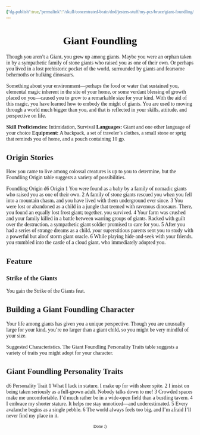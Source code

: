 ```yaml
---
{"dg-publish":true,"permalink":"/skull/concentrated-brain/dnd/jesters-stuff/my-pcs/bruce/giant-foundling/","tags":["Tagless"],"noteIcon":""}
---
```


<style id="Force_Custom_Fonts" type="text/css">@font-face{font-style:normal;font-family:"Merriweather";src:local("Merriweather")}@font-face{font-style:bolder;font-family:"Merriweather";src:local("Merriweather")}@font-face{font-style:normal;font-family:"Merriweather";src:local("Merriweather");unicode-range:U+0-FF,U+2E80-9FFF,U+F900-FAFF,U+FE30-FE4F,U+20000-2FA1F}@font-face{font-style:bolder;font-family:"Merriweather";src:local("Merriweather");unicode-range:U+0-FF,U+2E80-9FFF,U+F900-FAFF,U+FE30-FE4F,U+20000-2FA1F}@font-face{font-style:normal;font-family:"Merriweather";src:local("Merriweather");unicode-range:U+0-FF}@font-face{font-style:bolder;font-family:"Merriweather";src:local("Merriweather");unicode-range:U+0-FF}:not(pre):not(code):not(textarea):not(tt):not(kbd):not(samp):not(var){font-family:"Merriweather"!important}pre,code,textarea,tt,kbd,samp,var{font-family:monospace!important}pre *,code *,textarea *,tt *,kbd *,samp *,var *{font-family:monospace!important}</style>


# <center><span style="color:#000000">Giant Foundling</span></center>


Though you aren’t a Giant, you grew up among giants. Maybe you were an orphan taken in by a sympathetic family of stone giants who raised you as one of their own. Or perhaps you lived in a lost prehistoric pocket of the world, surrounded by giants and fearsome behemoths or hulking dinosaurs.

Something about your environment—perhaps the food or water that sustained you, elemental magic inherent in the site of your home, or some verdant blessing of growth placed on you—caused you to grow to a remarkable size for your kind. With the aid of this magic, you have learned how to embody the might of giants. You are used to moving through a world much bigger than you, and that is reflected in your skills, attitude, and perspective on life.

**Skill Proficiencies:** Intimidation, Survival
**Languages:** Giant and one other language of your choice
**Equipment:** A backpack, a set of traveler’s clothes, a small stone or sprig that reminds you of home, and a pouch containing 10 gp.

## Origin Stories
How you came to live among colossal creatures is up to you to determine, but the Foundling Origin table suggests a variety of possibilities.

Foundling Origin
d6	Origin
1	You were found as a baby by a family of nomadic giants who raised you as one of their own.
2	A family of stone giants rescued you when you fell into a mountain chasm, and you have lived with them underground ever since.
3	You were lost or abandoned as a child in a jungle that teemed with ravenous dinosaurs. There, you found an equally lost frost giant; together, you survived.
4	Your farm was crushed and your family killed in a battle between warring groups of giants. Racked with guilt over the destruction, a sympathetic giant soldier promised to care for you.
5	After you had a series of strange dreams as a child, your superstitious parents sent you to study with a powerful but aloof storm giant oracle.
6	While playing hide-and-seek with your friends, you stumbled into the castle of a cloud giant, who immediately adopted you.
## Feature
### Strike of the Giants
You gain the Strike of the Giants feat.

## Building a Giant Foundling Character
Your life among giants has given you a unique perspective. Though you are unusually large for your kind, you’re no larger than a giant child, so you might be very mindful of your size.

Suggested Characteristics. The Giant Foundling Personality Traits table suggests a variety of traits you might adopt for your character.

## Giant Foundling Personality Traits
d6	Personality Trait
1	What I lack in stature, I make up for with sheer spite.
2	I insist on being taken seriously as a full-grown adult. Nobody talks down to me!
3	Crowded spaces make me uncomfortable. I’d much rather be in a wide-open field than a bustling tavern.
4	I embrace my shorter stature. It helps me stay unnoticed—and underestimated.
5	Every avalanche begins as a single pebble.
6	The world always feels too big, and I’m afraid I’ll never find my place in it.








<center><sub>Done :)</sub></center>


<script src="https://utteranc.es/client.js"
        repo="WonderingGodling/My-Mind-Space"
        issue-term="title"
        theme="preferred-color-scheme"
        crossorigin="anonymous"
        async>
</script>
